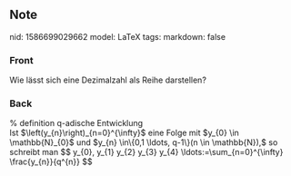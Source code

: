 ## Note
nid: 1586699029662
model: LaTeX
tags: 
markdown: false

### Front
Wie lässt sich eine Dezimalzahl als Reihe darstellen?

### Back
<div>
  % definition q-adische Entwicklung
</div>Ist $\left(y_{n}\right)_{n=0}^{\infty}$ eine Folge mit $y_{0}
\in \mathbb{N}_{0}$ und $y_{n} \in\{0,1 \ldots, q-1\}(n \in
\mathbb{N}),$ so schreibt man $$ y_{0}, y_{1} y_{2} y_{3} y_{4}
\ldots:=\sum_{n=0}^{\infty} \frac{y_{n}}{q^{n}} $$
